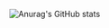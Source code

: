 ![Anurag's GitHub stats](https://github-readme-stats.vercel.app/api?username=gregg-garceau&show_icons=true&theme=dark)

